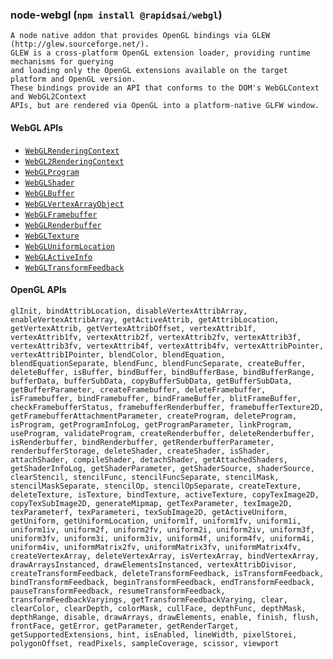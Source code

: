 ### node-webgl (`npm install @rapidsai/webgl`)
    A node native addon that provides OpenGL bindings via GLEW (http://glew.sourceforge.net/).
    GLEW is a cross-platform OpenGL extension loader, providing runtime mechanisms for querying
    and loading only the OpenGL extensions available on the target platform and OpenGL version.
    These bindings provide an API that conforms to the DOM's WebGLContext and WebGL2Context
    APIs, but are rendered via OpenGL into a platform-native GLFW window.

#### WebGL APIs
- [`WebGLRenderingContext`](https://developer.mozilla.org/en-US/docs/Web/API/WebGLRenderingContext)
- [`WebGL2RenderingContext`](https://developer.mozilla.org/en-US/docs/Web/API/WebGL2RenderingContext)
- [`WebGLProgram`](https://developer.mozilla.org/en-US/docs/Web/API/WebGLProgram)
- [`WebGLShader`](https://developer.mozilla.org/en-US/docs/Web/API/WebGLShader)
- [`WebGLBuffer`](https://developer.mozilla.org/en-US/docs/Web/API/WebGLBuffer)
- [`WebGLVertexArrayObject`](https://developer.mozilla.org/en-US/docs/Web/API/WebGLVertexArrayObject)
- [`WebGLFramebuffer`](https://developer.mozilla.org/en-US/docs/Web/API/WebGLFramebuffer)
- [`WebGLRenderbuffer`](https://developer.mozilla.org/en-US/docs/Web/API/WebGLRenderbuffer)
- [`WebGLTexture`](https://developer.mozilla.org/en-US/docs/Web/API/WebGLTexture)
- [`WebGLUniformLocation`](https://developer.mozilla.org/en-US/docs/Web/API/WebGLUniformLocation)
- [`WebGLActiveInfo`](https://developer.mozilla.org/en-US/docs/Web/API/WebGLActiveInfo)
- [`WebGLTransformFeedback`](https://developer.mozilla.org/en-US/docs/Web/API/WebGLTransformFeedback)

#### OpenGL APIs
    glInit, bindAttribLocation, disableVertexAttribArray, enableVertexAttribArray, getActiveAttrib, getAttribLocation, getVertexAttrib, getVertexAttribOffset, vertexAttrib1f, vertexAttrib1fv, vertexAttrib2f, vertexAttrib2fv, vertexAttrib3f, vertexAttrib3fv, vertexAttrib4f, vertexAttrib4fv, vertexAttribPointer, vertexAttribIPointer, blendColor, blendEquation, blendEquationSeparate, blendFunc, blendFuncSeparate, createBuffer, deleteBuffer, isBuffer, bindBuffer, bindBufferBase, bindBufferRange, bufferData, bufferSubData, copyBufferSubData, getBufferSubData, getBufferParameter, createFramebuffer, deleteFramebuffer, isFramebuffer, bindFramebuffer, bindFrameBuffer, blitFrameBuffer, checkFramebufferStatus, framebufferRenderbuffer, framebufferTexture2D, getFramebufferAttachmentParameter, createProgram, deleteProgram, isProgram, getProgramInfoLog, getProgramParameter, linkProgram, useProgram, validateProgram, createRenderbuffer, deleteRenderbuffer, isRenderbuffer, bindRenderbuffer, getRenderbufferParameter, renderbufferStorage, deleteShader, createShader, isShader, attachShader, compileShader, detachShader, getAttachedShaders, getShaderInfoLog, getShaderParameter, getShaderSource, shaderSource, clearStencil, stencilFunc, stencilFuncSeparate, stencilMask, stencilMaskSeparate, stencilOp, stencilOpSeparate, createTexture, deleteTexture, isTexture, bindTexture, activeTexture, copyTexImage2D, copyTexSubImage2D, generateMipmap, getTexParameter, texImage2D, texParameterf, texParameteri, texSubImage2D, getActiveUniform, getUniform, getUniformLocation, uniform1f, uniform1fv, uniform1i, uniform1iv, uniform2f, uniform2fv, uniform2i, uniform2iv, uniform3f, uniform3fv, uniform3i, uniform3iv, uniform4f, uniform4fv, uniform4i, uniform4iv, uniformMatrix2fv, uniformMatrix3fv, uniformMatrix4fv, createVertexArray, deleteVertexArray, isVertexArray, bindVertexArray, drawArraysInstanced, drawElementsInstanced, vertexAttribDivisor, createTransformFeedback, deleteTransformFeedback, isTransformFeedback, bindTransformFeedback, beginTransformFeedback, endTransformFeedback, pauseTransformFeedback, resumeTransformFeedback, transformFeedbackVaryings, getTransformFeedbackVarying, clear, clearColor, clearDepth, colorMask, cullFace, depthFunc, depthMask, depthRange, disable, drawArrays, drawElements, enable, finish, flush, frontFace, getError, getParameter, getRenderTarget, getSupportedExtensions, hint, isEnabled, lineWidth, pixelStorei, polygonOffset, readPixels, sampleCoverage, scissor, viewport
